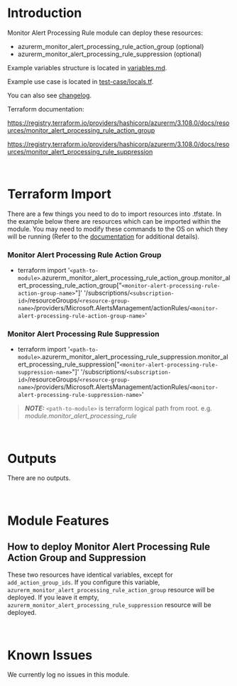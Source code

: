 # Introduction
Monitor Alert Processing Rule module can deploy these resources:
* azurerm_monitor_alert_processing_rule_action_group (optional)
* azurerm_monitor_alert_processing_rule_suppression (optional)

Example variables structure is located in [variables.md](variables.md).

Example use case is located in [test-case/locals.tf](test-case/locals.tf).

You can also see [changelog](CHANGELOG.md).

Terraform documentation:

https://registry.terraform.io/providers/hashicorp/azurerm/3.108.0/docs/resources/monitor_alert_processing_rule_action_group

https://registry.terraform.io/providers/hashicorp/azurerm/3.108.0/docs/resources/monitor_alert_processing_rule_suppression

&nbsp;

# Terraform Import
There are a few things you need to do to import resources into .tfstate. In the example below there are resources which can be imported within the module. You may need to modify these commands to the OS on which they will be running (Refer to the [documentation](https://developer.hashicorp.com/terraform/cli/commands/import#example-import-into-resource-configured-with-for_each) for additional details).
### Monitor Alert Processing Rule Action Group
* terraform import '`<path-to-module>`.azurerm_monitor_alert_processing_rule_action_group.monitor_alert_processing_rule_action_group["`<monitor-alert-processing-rule-action-group-name>`"]' '/subscriptions/`<subscription-id>`/resourceGroups/`<resource-group-name>`/providers/Microsoft.AlertsManagement/actionRules/`<monitor-alert-processing-rule-action-group-name>`'
### Monitor Alert Processing Rule Suppression
* terraform import '`<path-to-module>`.azurerm_monitor_alert_processing_rule_suppression.monitor_alert_processing_rule_suppression["`<monitor-alert-processing-rule-suppression-name>`"]' '/subscriptions/`<subscription-id>`/resourceGroups/`<resource-group-name>`/providers/Microsoft.AlertsManagement/actionRules/`<monitor-alert-processing-rule-suppression-name>`'

 > **_NOTE:_** `<path-to-module>` is terraform logical path from root. e.g. _module.monitor\_alert\_processing\_rule_

&nbsp;

# Outputs
There are no outputs.

&nbsp;

# Module Features
## How to deploy Monitor Alert Processing Rule Action Group and Suppression
These two resources have identical variables, except for `add_action_group_ids`. If you configure this variable, `azurerm_monitor_alert_processing_rule_action_group` resource will be deployed. If you leave it empty, `azurerm_monitor_alert_processing_rule_suppression` resource will be deployed.

&nbsp;

# Known Issues
We currently log no issues in this module.